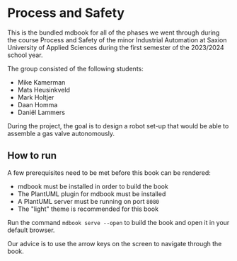 # Process and Safety

This is the bundled mdbook for all of the phases we went through during the course Process and Safety of the minor Industrial Automation at Saxion University of Applied Sciences during the first semester of the 2023/2024 school year.

The group consisted of the following students:
- Mike Kamerman
- Mats Heusinkveld
- Mark Holtjer
- Daan Homma
- Daniël Lammers

During the project, the goal is to design a robot set-up that would be able to assemble a gas valve autonomously.

## How to run
A few prerequisites need to be met before this book can be rendered:
- mdbook must be installed in order to build the book
- The PlantUML plugin for mdbook must be installed
- A PlantUML server must be running on port ```8080```
- The "light" theme is recommended for this book

Run the command ```mdbook serve --open``` to build the book and open it in your default browser.

Our advice is to use the arrow keys on the screen to navigate through the book.